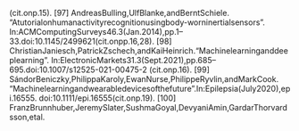 (cit.onp.15).
[97] AndreasBulling,UlfBlanke,andBerntSchiele.
“Atutorialonhumanactivityrecognitionusingbody-worninertialsensors”.
In:ACMComputingSurveys46.3(Jan.2014),pp.1–33.doi:10.1145/2499621(cit.onpp.16,28).
[98] ChristianJaniesch,PatrickZschech,andKaiHeinrich.“Machinelearninganddeeplearning”.
In:ElectronicMarkets31.3(Sept.2021),pp.685–695.doi:10.1007/s12525-021-00475-2
(cit.onp.16).
[99] SándorBeniczky,PhilippaKaroly,EwanNurse,PhilippeRyvlin,andMarkCook.
“Machinelearningandwearabledevicesofthefuture”.In:Epilepsia(July2020),epi.16555.
doi:10.1111/epi.16555(cit.onp.19).
[100] FranzBrunnhuber,JeremySlater,SushmaGoyal,DevyaniAmin,GardarThorvardsson,etal.